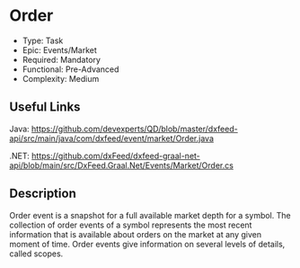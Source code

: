 # Order

* Type: Task
* Epic: Events/Market
* Required: Mandatory
* Functional: Pre-Advanced
* Complexity: Medium

## Useful Links

Java:
https://github.com/devexperts/QD/blob/master/dxfeed-api/src/main/java/com/dxfeed/event/market/Order.java

.NET:
https://github.com/dxFeed/dxfeed-graal-net-api/blob/main/src/DxFeed.Graal.Net/Events/Market/Order.cs

## Description

Order event is a snapshot for a full available market depth for a symbol.
The collection of order events of a symbol represents the most recent information
that is available about orders on the market at any given moment of time.
Order events give information on several levels of details, called scopes.
